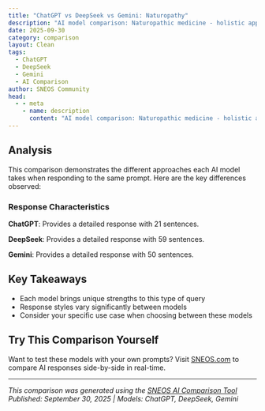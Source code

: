 ```yaml
---
title: "ChatGPT vs DeepSeek vs Gemini: Naturopathy"
description: "AI model comparison: Naturopathic medicine - holistic approach to health..."
date: 2025-09-30
category: comparison
layout: Clean
tags:
  - ChatGPT
  - DeepSeek
  - Gemini
  - AI Comparison
author: SNEOS Community
head:
  - - meta
    - name: description
      content: "AI model comparison: Naturopathic medicine - holistic approach to health..."
---
```


<ChatComparison
  title="ChatGPT vs DeepSeek vs Gemini: Naturopathy"
  prompt="Naturopathic medicine - holistic approach to health"
  :responses='{
    "ChatGPT": "Naturopathic medicine is a holistic approach to health care that emphasizes the integration of natural therapies and the body\u2019s innate ability to heal itself. It focuses on treating the whole person\u2014mind, body, and spirit\u2014rather than just addressing specific symptoms or diseases.\n\n### Key Principles of Naturopathic Medicine:\n1. **The Healing Power of Nature (Vis Medicatrix Naturae):** The body has an inherent ability to heal itself. Naturopathic treatments aim to support and stimulate this natural healing process.\n2. **Identify and Treat the Causes (Tolle Causam):** Instead of merely suppressing symptoms, naturopathic doctors seek to identify and treat the root causes of illness.\n3. **First Do No Harm (Primum Non Nocere):** Therapies are chosen for their safety and efficacy with minimal risk of harmful side effects.\n4. **Doctor as Teacher (Docere):** Naturopathic doctors educate and empower patients to take responsibility for their health.\n5. **Treat the Whole Person:** Physical, mental, emotional, genetic, environmental, and social factors are considered in diagnosis and treatment.\n6. **Prevention:** Emphasis on preventive measures and promoting lifestyle changes to maintain optimal health.\n\n### Common Therapies Used in Naturopathic Medicine:\n- Nutritional counseling and dietary supplements\n- Herbal medicine\n- Homeopathy\n- Physical medicine (e.g., massage, hydrotherapy)\n- Acupuncture\n- Lifestyle and behavioral modification\n- Stress management techniques\n\n### Benefits of a Holistic Approach:\n- Addresses underlying causes of illness rather than just symptoms\n- Promotes overall wellness and disease prevention\n- Individualized treatment plans tailored to each patient\u0027s needs\n- Encourages active participation of patients in their healing process\n- Focuses on long-term health and balance rather than quick fixes\n\n### Who Can Benefit?\nNaturopathic medicine can be beneficial for various conditions including chronic illnesses, allergies, digestive issues, stress-related disorders, and preventive health care. It is often used in conjunction with conventional medicine to provide complementary care.\n\n---\n\nIf you are considering naturopathic medicine, it is important to consult with a licensed naturopathic doctor to ensure safe and effective treatment tailored to your individual health needs.",
    "DeepSeek": "Of course. Here is a comprehensive overview of naturopathic medicine and its holistic approach to health.\n\n### What is Naturopathic Medicine?\n\nNaturopathic medicine is a distinct system of primary health care that emphasizes prevention, treatment, and optimal health through the use of therapeutic methods and substances that encourage the body\u0027s inherent self-healing process.\n\nThe philosophy is centered on a set of core principles, rather than a specific set of therapies, which guides naturopathic doctors (NDs) in their practice.\n\n---\n\n### The Six Foundational Principles of Naturopathic Medicine\n\nThis holistic approach is built on the following pillars:\n\n1.  **The Healing Power of Nature (Vis Medicatrix Naturae)**\n    *   The body has an innate, ordered, and intelligent ability to heal itself.\n    *   The role of the ND is to identify and remove obstacles to this healing and recovery, facilitating and supporting this natural process.\n\n2.  **Identify and Treat the Cause (Tolle Causam)**\n    *   Rather than merely suppressing symptoms, NDs seek to identify and remove the underlying root causes of illness. Symptoms are seen as expressions of the body\u0027s attempt to heal, not the disease itself.\n\n3.  **First, Do No Harm (Primum Non Nocere)**\n    *   NDs utilize methods and medicinal substances that minimize the risk of harmful side effects.\n    *   They avoid, when possible, the harmful suppression of symptoms.\n    *   They acknowledge and respect the individual\u0027s healing process, using the least force necessary to diagnose and treat.\n\n4.  **Doctor as Teacher (Docere)**\n    *   The word \u0022doctor\u0022 is derived from the Latin *docere*, meaning \u0022to teach.\u0022\n    *   A fundamental role of an ND is to educate and empower patients to take responsibility for their own health. This partnership is crucial for long-term wellness.\n\n5.  **Treat the Whole Person**\n    *   This is the essence of the holistic approach. Health and disease result from a complex interaction of physical, mental, emotional, genetic, environmental, social, and spiritual factors.\n    *   Treatment plans are individualized to address this unique mosaic for each patient.\n\n6.  **Prevention**\n    *   The ultimate goal of naturopathic medicine is to prevent disease. NDs assess risk factors, heredity, and susceptibility to disease and make appropriate interventions to prevent illness.\n\n---\n\n### The Holistic Approach in Practice: What Does it Look Like?\n\nWhen you see a Naturopathic Doctor, they don\u0027t just look at your chief complaint. They view you as an integrated whole.\n\n**Example: A Patient with Migraines**\n\n*   **Conventional Approach:** Might focus on pain relievers or prescription medications to manage the pain when it occurs.\n*   **Naturopathic/Holistic Approach:**\n    *   **Physical:** Explores diet (food triggers like caffeine, MSG, chocolate), hydration, sleep patterns, hormonal balance, and musculoskeletal alignment (neck tension).\n    *   **Mental/Emotional:** Asks about stress levels, work-life balance, and anxiety, as these can be major triggers.\n    *   **Environmental:** Considers exposure to allergens, chemicals, or bright lights.\n    *   **Lifestyle:** Reviews exercise habits and daily routines.\n    *   **Treatment Plan:** Would be personalized and could include dietary changes, stress-management techniques (meditation, yoga), acupuncture, spinal manipulation, herbal supplements to support nervous system function, and identification of personal triggers.\n\n---\n\n### Common Therapies Used by Naturopathic Doctors\n\nNDs are trained in both conventional medical sciences and a wide range of natural therapies, including:\n\n*   **Clinical Nutrition:** \u0022Food as medicine.\u0022 Using dietary changes, therapeutic fasting, and specific nutritional supplements.\n*   **Botanical Medicine:** Using plant-based substances (herbs) for their healing properties and nutritional value.\n*   **Homeopathy:** Using highly diluted substances to stimulate the body\u0027s self-healing response.\n*   **Hydrotherapy:** Using water (hot/cold compresses, baths) to stimulate circulation and promote detoxification.\n*   **Physical Medicine:** Therapies on the body, such as massage, therapeutic exercise, spinal manipulation, and cranial-sacral therapy.\n*   **Lifestyle Counseling and Stress Management:** Guidance on sleep, exercise, and stress reduction techniques.\n*   **Acupuncture and Traditional Chinese Medicine:** Incorporating these ancient systems to balance the body\u0027s energy (Qi).\n\n### Education and Regulation\n\n*   **Licensed Naturopathic Doctors (NDs/NMDs)** attend four-year, accredited, graduate-level naturopathic medical schools.\n*   Their education includes the same foundational sciences as MDs (anatomy, physiology, pathology, biochemistry, etc.) plus extensive training in natural therapeutics.\n*   They are required to pass rigorous professional board exams to be licensed.\n*   **Scope of Practice:** This varies significantly by state and province. In some licensed states (e.g., Arizona, Oregon, Washington), NDs have a broad scope, including the ability to prescribe certain medications, perform minor surgery, and act as primary care physicians. In other regions, their scope is more limited.\n\n### Important Distinctions\n\n*   **Naturopathic Doctors (NDs/NMDs)** are licensed healthcare providers with accredited graduate-level medical training.\n*   **Traditional Naturopaths** or \u0022Naturopathic Consultants\u0022 may have certificates or training from non-accredited institutions. The title \u0022naturopath\u0022 is not regulated everywhere, so it is crucial to check an individual\u0027s credentials.\n\n### The Bottom Line\n\nNaturopathic medicine offers a **person-centered**, rather than a disease-centered, approach to health. It is a system that seeks to empower individuals, address the root causes of illness, and use the most natural and least invasive therapies possible to support the body\u0027s own wisdom in achieving and maintaining optimal health.\n\n\u003E **Important Disclaimer:** If you have a serious health condition, it is crucial to work with a licensed healthcare provider. A qualified ND can often work collaboratively with your MD or other specialists to provide integrative care.",
    "Gemini": "Naturopathic medicine is a system of healthcare that emphasizes the body\u0027s inherent ability to heal itself. It focuses on identifying and addressing the root causes of illness rather than just suppressing symptoms. Naturopathic doctors (NDs) employ a holistic approach, considering the physical, mental, emotional, and spiritual aspects of a person.\n\nHere\u0027s a more detailed breakdown of the holistic approach and key aspects of naturopathic medicine:\n\n**Holistic Approach:**\n\n*   **Person-centered care:** Naturopathic doctors treat the whole person, not just the disease. They take into account individual factors such as lifestyle, genetics, environmental exposures, and emotional well-being.\n*   **Identifying Root Causes:** NDs focus on finding the underlying causes of illness, which might involve factors like nutritional deficiencies, stress, environmental toxins, hormonal imbalances, or structural issues.\n*   **Mind-Body Connection:** Naturopathic medicine recognizes the interconnectedness of the mind and body. Emotional stress, trauma, and mental health issues can significantly impact physical health, and vice versa.\n*   **Emphasis on Prevention:** Prevention is a cornerstone of naturopathic medicine. NDs work with patients to identify risk factors and develop strategies to promote long-term health and wellness.\n*   **Therapeutic partnership:** NDs work collaboratively with patients, empowering them to take an active role in their health.\n\n**Core Principles of Naturopathic Medicine:**\n\n1.  **The Healing Power of Nature (Vis Medicatrix Naturae):** Naturopathic medicine believes the body has an inherent ability to heal itself. NDs work to support and stimulate this natural healing process.\n2.  **Identify and Treat the Cause (Tolle Causam):** NDs seek to identify and remove the underlying causes of illness rather than simply suppressing symptoms.\n3.  **First Do No Harm (Primum Non Nocere):** NDs choose therapies that are least invasive and have minimal side effects.\n4.  **Treat the Whole Person (Tolle Totum):** Naturopathic doctors consider the physical, mental, emotional, and spiritual aspects of a person when developing a treatment plan.\n5.  **Doctor as Teacher (Docere):** NDs educate patients about their health conditions and empower them to make informed choices about their care.\n6.  **Prevention (Prevenire):** Naturopathic medicine emphasizes prevention through lifestyle modifications, nutrition, and stress management.\n\n**Common Naturopathic Therapies:**\n\n*   **Clinical Nutrition:** Using diet and nutritional supplements to address deficiencies, support healing, and optimize health.\n*   **Herbal Medicine:** Utilizing plant-based medicines to treat various conditions.\n*   **Homeopathy:** A system of medicine based on the principle of \u0022like cures like,\u0022 using highly diluted substances to stimulate the body\u0027s healing response.\n*   **Hydrotherapy:** Using water in various forms (e.g., hot baths, cold compresses) to promote healing.\n*   **Physical Medicine:** Employing techniques such as massage, exercise, and spinal manipulation to address musculoskeletal problems.\n*   **Lifestyle Counseling:** Providing guidance on stress management, sleep hygiene, exercise, and other lifestyle factors that impact health.\n*   **Acupuncture:**  A traditional Chinese medicine technique that involves stimulating specific points on the body with thin needles to promote energy flow and healing.\n*   **Counseling and Stress Management:** Addressing the impact of emotional and mental health on physical well-being.\n\n**Conditions Treated:**\n\nNaturopathic doctors treat a wide range of acute and chronic conditions, including:\n\n*   Allergies and asthma\n*   Digestive disorders\n*   Hormonal imbalances\n*   Chronic pain\n*   Fatigue\n*   Cardiovascular disease\n*   Diabetes\n*   Skin conditions\n*   Mental health issues\n\n**Education and Licensing:**\n\nLicensed naturopathic doctors (NDs) typically attend a four-year, graduate-level naturopathic medical school. The curriculum includes basic sciences, clinical sciences, and naturopathic therapeutics. After graduation, NDs must pass board exams to become licensed. However, keep in mind that licensing and regulation of naturopathic medicine varies significantly by state and province.  It is important to verify the credentials of any naturopathic doctor you consider seeing.\n\n**Important Considerations:**\n\n*   **Scope of Practice:**  The scope of practice for naturopathic doctors varies by location. In some areas, NDs can prescribe medications and perform minor surgery, while in others their scope is more limited.\n*   **Integration with Conventional Medicine:** Naturopathic medicine can be used in conjunction with conventional medical treatments. However, it is crucial to inform all your healthcare providers about the therapies you are using.\n*   **Effectiveness:**  The evidence base for some naturopathic therapies is still developing. It\u0027s important to discuss the potential benefits and risks of any treatment with your ND.\n*   **Finding a Qualified Practitioner:**  Look for a licensed naturopathic doctor (ND) who has graduated from an accredited naturopathic medical school. Check their credentials and experience before scheduling an appointment.\n\nIn summary, naturopathic medicine offers a holistic approach to health that emphasizes the body\u0027s inherent healing abilities, identifies root causes of illness, and empowers patients to take an active role in their well-being. It utilizes a variety of natural therapies to promote health and prevent disease. As with any healthcare approach, it is important to consult with a qualified practitioner and discuss your individual needs and concerns.\n"
  }'
  published-date="22:46"
/>

## Analysis

This comparison demonstrates the different approaches each AI model takes when responding to the same prompt. Here are the key differences observed:

### Response Characteristics

**ChatGPT**: Provides a detailed response with 21 sentences. 

**DeepSeek**: Provides a detailed response with 59 sentences. 

**Gemini**: Provides a detailed response with 50 sentences. 

## Key Takeaways

- Each model brings unique strengths to this type of query
- Response styles vary significantly between models
- Consider your specific use case when choosing between these models

## Try This Comparison Yourself

Want to test these models with your own prompts? Visit [SNEOS.com](https://sneos.com) to compare AI responses side-by-side in real-time.

---

*This comparison was generated using the [SNEOS AI Comparison Tool](https://sneos.com)*
*Published: September 30, 2025 | Models: ChatGPT, DeepSeek, Gemini*

